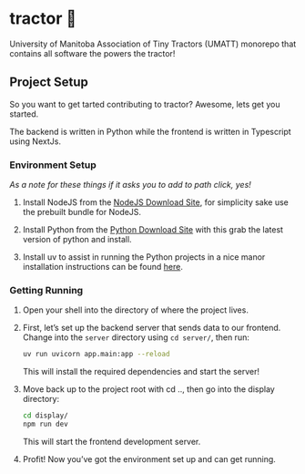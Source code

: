 # tractor 🚜

University of Manitoba Association of Tiny Tractors (UMATT) monorepo that contains all software the powers the tractor!

## Project Setup

So you want to get tarted contributing to tractor? Awesome, lets get you started.

The backend is written in Python while the frontend is written in Typescript using NextJs.

### Environment Setup

_As a note for these things if it asks you to add to path click, yes!_

1. Install NodeJS from the [NodeJS Download Site](https://nodejs.org/en/download), for simplicity sake use the prebuilt bundle for NodeJS.

2. Install Python from the [Python Download Site](https://www.python.org/downloads/) with this grab the latest version of python and install.

3. Install uv to assist in running the Python projects in a nice manor installation instructions can be found [here](https://docs.astral.sh/uv/getting-started/installation/#__tabbed_1_2).

### Getting Running

1. Open your shell into the directory of where the project lives.

2. First, let’s set up the backend server that sends data to our frontend.  
   Change into the `server` directory using `cd server/`, then run:

   ```bash
   uv run uvicorn app.main:app --reload
   ```

   This will install the required dependencies and start the server!

3. Move back up to the project root with cd .., then go into the display directory:

   ```bash
   cd display/
   npm run dev
   ```

   This will start the frontend development server.

4. Profit! Now you’ve got the environment set up and can get running.
